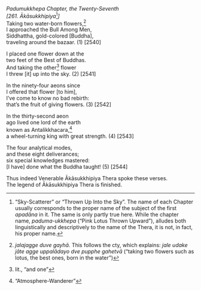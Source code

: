 *Padumukkhepa Chapter, the Twenty-Seventh*  
*\[261. Ākāsukkhipiya*[^1]*\]*  
Taking two water-born flowers,[^2]  
I approached the Bull Among Men,  
Siddhattha, gold-colored \[Buddha\],  
traveling around the bazaar. (1) \[2540\]

I placed one flower down at the  
two feet of the Best of Buddhas.  
And taking the other[^3] flower  
I threw \[it\] up into the sky. (2) \[2541\]

In the ninety-four aeons since  
I offered that flower \[to him\],  
I’ve come to know no bad rebirth:  
that’s the fruit of giving flowers. (3) \[2542\]

In the thirty-second aeon  
ago lived one lord of the earth  
known as Antalikkhacara,[^4]  
a wheel-turning king with great strength. (4) \[2543\]

The four analytical modes,  
and these eight deliverances;  
six special knowledges mastered:  
\[I have\] done what the Buddha taught! (5) \[2544\]

Thus indeed Venerable Ākāsukkhipiya Thera spoke these verses.  
The legend of Ākāsukkhipiya Thera is finished.

[^1]: “Sky-Scatterer” or “Thrown Up Into the Sky”. The name of each
    Chapter usually corresponds to the proper name of the subject of the
    first *apadāna* in it. The same is only partly true here. While the
    chapter name, *paduma-ukkhepa* (“Pink Lotus Thrown Upward”), alludes
    both linguistically and descriptively to the name of the Thera, it
    is not, in fact, his proper name.

[^2]: *jalajagge* *duve gayhā.* This follows the cty, which explains:
    *jale udake jāte agge uppalādayo dve pupphe gahetvā* (“taking two
    flowers such as lotus, the best ones, born in the water”)

[^3]: lit., “and one”

[^4]: “Atmosphere-Wanderer”
